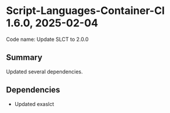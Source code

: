 # Script-Languages-Container-CI 1.6.0, 2025-02-04

Code name: Update SLCT to 2.0.0

## Summary

Updated several dependencies.

## Dependencies

 - Updated exaslct
 